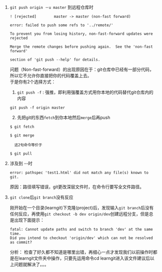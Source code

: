1. `git push origin －u master` 到远程仓库时
 
    ```
    ! [rejected]        master -> master (non-fast forward) 
    
    error: failed to push some refs to '../remote/' 
    
    To prevent you from losing history, non-fast-forward updates were rejected
    
    Merge the remote changes before pushing again.  See the 'non-fast forward'
    
    section of 'git push --help' for details.
    ```
    问题（Non-fast-forward）的出现原因在于：git仓库中已经有一部分代码，所以它不允许你直接把你的代码覆盖上去。  
    于是你有2个选择方式：
    1. `git push -f` : 强推，即利用强覆盖方式用你本地的代码替代git仓库内的内容
    ```
    git push -f origin master
    ```
    2. 先把git的东西`fetch`到你本地然后`merge`后再push
    ```
    $ git fetch
    
    $ git merge
    
      这2句命令等价于
    
    $ git pull 
    ```
2.  涉及到 --<file>时

    ``` 
    error: pathspec 'test1.html' did not match any file(s) known to git.
    ```
    原因：路径填写错误，git更改深层文件时，在命令行要写全文件路径。
3.  `git clone`后`git branch`没有反应 

    刚开始在一个目录(learngit)下克隆(project)后，发现输入`git branch`后没有任何反应，再使用`git checkout -b dev origin/dev`创建远程分支，但是总是出现下面提示：
    ```
    fatal: Cannot update paths and switch to branch 'dev' at the same time.
    Did you intend to checkout 'origin/dev' which can not be resolved as commit?
    ```
    分析：
    检查了好久都不知道是哪里出错，再细心一点才发现我们以前操作时都是在learngit文件夹中操作，只要先运用命令cd learngit进入该文件建议后以上问题就解决了。。。